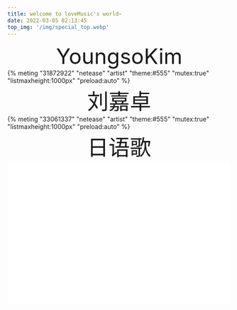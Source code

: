 ```yaml
---
title: welcome to loveMusic's world~
date: 2022-03-05 02:13:45
top_img: '/img/special_top.webp'
---
```

<link rel="stylesheet" href="https://cdn.jsdelivr.net/npm/aplayer@1.10/dist/APlayer.min.css"> 
<script src="https://cdn.jsdelivr.net/npm/aplayer@1.10/dist/APlayer.min.js"></script> 
<script src="https://cdn.jsdelivr.net/npm/meting@1.2/dist/Meting.min.js"></script>

<div align='center' ><font size='40'>YoungsoKim</font></div>
{% meting "31872922" "netease" "artist" "theme:#555" "mutex:true" "listmaxheight:1000px" "preload:auto" %}

<div align='center' ><font size='40'>刘嘉卓</font></div>
{% meting "33061337" "netease" "artist" "theme:#555" "mutex:true" "listmaxheight:1000px" "preload:auto" %}

<div align='center' ><font size='40'>日语歌</font></div>
<div style="position: relative; width: 100%; height: 0; padding-bottom: 80%;">
  <iframe src="//music.163.com/outchain/player?type=2&id=543793" scrolling="no" border="0" frameborder="no" framespacing="0" allowfullscreen="true" style="position: absolute; width: 100%; height: 20%; Left: 0; top: 0;" ></iframe>
  <iframe src="//music.163.com/outchain/player?type=2&id=18861460" scrolling="no" border="0" frameborder="no" framespacing="0" allowfullscreen="true" style="position: absolute; width: 100%; height: 20%; Left: 0; top: 20%;" ></iframe>
  <iframe src="//music.163.com/outchain/player?type=2&id=29829683" scrolling="no" border="0" frameborder="no" framespacing="0" allowfullscreen="true" style="position: absolute; width: 100%; height: 20%; Left: 0; top: 40%;" ></iframe>
  <iframe src="//music.163.com/outchain/player?type=2&id=440241194" scrolling="no" border="0" frameborder="no" framespacing="0" allowfullscreen="true" style="position: absolute; width: 100%; height: 20%; Left: 0; top: 60%;" ></iframe>
</div>


